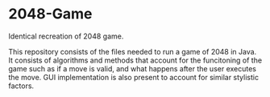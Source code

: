# 2048-Game
Identical recreation of 2048 game.

This repository consists of the files needed to run a game of 2048 in Java. It consists of algorithms and methods that account for the funcitoning of the game such as if a move is valid, and what happens after the user executes the move. 
GUI implementation is also present to account for similar stylistic factors.
